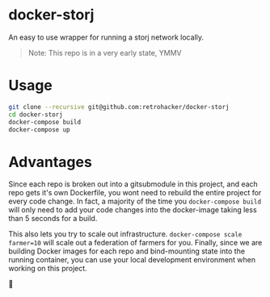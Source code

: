 docker-storj
============

An easy to use wrapper for running a storj network locally.

> Note: This repo is in a very early state, YMMV

# Usage

```sh
git clone --recursive git@github.com:retrohacker/docker-storj
cd docker-storj
docker-compose build
docker-compose up
```

# Advantages

Since each repo is broken out into a gitsubmodule in this project, and each repo gets it's own Dockerfile, you wont need to rebuild the entire project for every code change. In fact, a majority of the time you `docker-compose build` will only need to add your code changes into the docker-image taking less than 5 seconds for a build.

This also lets you try to scale out infrastructure. `docker-compose scale farmer=10` will scale out a federation of farmers for you. Finally, since we are building Docker images for each repo and bind-mounting state into the running container, you can use your local development environment when working on this project.

🍻
